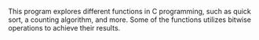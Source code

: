 This program explores different functions in C programming, such as quick sort, a counting algorithm, and more.  Some of the functions utilizes bitwise operations to achieve their results.
